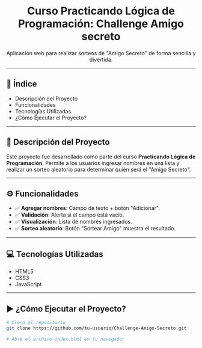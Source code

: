 <h1 align="center"> Curso Practicando Lógica de Programación: Challenge Amigo secreto </h1>

<p align="center">
  Aplicación web para realizar sorteos de "Amigo Secreto" de forma sencilla y divertida.
</p>

---

## 📌 Índice

- Descripción del Proyecto
- Funcionalidades
- Tecnologías Utilizadas
- ¿Cómo Ejecutar el Proyecto?

---

## 📝 Descripción del Proyecto

Este proyecto fue desarrollado como parte del curso **Practicando Lógica de Programación**. Permite a los usuarios ingresar nombres en una lista y realizar un sorteo aleatorio para determinar quién será el "Amigo Secreto".

---

## ⚙️ Funcionalidades

- ✅ **Agregar nombres**: Campo de texto + botón "Adicionar".
- ✅ **Validación**: Alerta si el campo está vacío.
- ✅ **Visualización**: Lista de nombres ingresados.
- ✅ **Sorteo aleatorio**: Botón "Sortear Amigo" muestra el resultado.

---

## 💻 Tecnologías Utilizadas

- HTML5
- CSS3
- JavaScript

---

## ▶️ ¿Cómo Ejecutar el Proyecto?

```bash
# Clona el repositorio
git clone https://github.com/tu-usuario/Challenge-Amigo-Secreto.git

# Abre el archivo index.html en tu navegador
